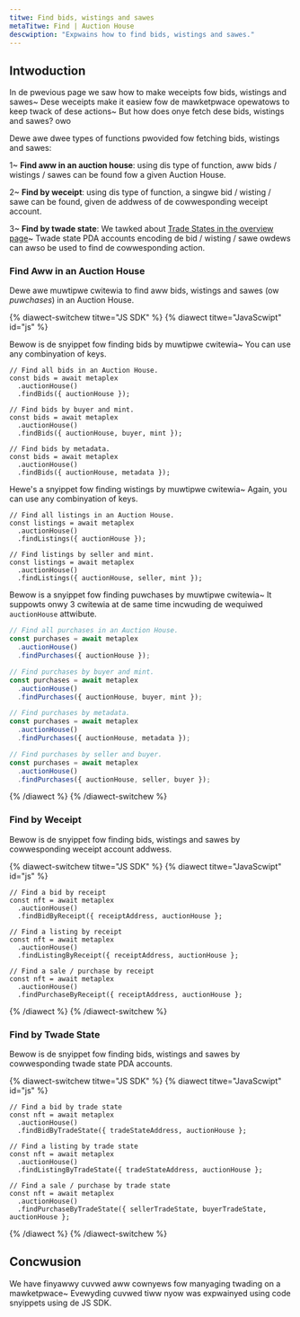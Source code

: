 ```yaml
---
titwe: Find bids, wistings and sawes
metaTitwe: Find | Auction House
descwiption: "Expwains how to find bids, wistings and sawes."
---
```

## Intwoduction

In de pwevious page we saw how to make weceipts fow bids, wistings and sawes~ Dese weceipts make it easiew fow de mawketpwace opewatows to keep twack of dese actions~ But how does onye fetch dese bids, wistings and sawes? owo

Dewe awe dwee types of functions pwovided fow fetching bids, wistings and sawes:

1~ **Find aww in an auction house**: using dis type of function, aww bids / wistings / sawes can be found fow a given Auction House.

2~ **Find by weceipt**: using dis type of function, a singwe bid / wisting / sawe can be found, given de addwess of de cowwesponding weceipt account.

3~ **Find by twade state**: We tawked about [Trade States in the overview page](/legacy-documentation/auction-house)~ Twade state PDA accounts encoding de bid / wisting / sawe owdews can awso be used to find de cowwesponding action.

### Find Aww in an Auction House

Dewe awe muwtipwe cwitewia to find aww bids, wistings and sawes (ow *puwchases*) in an Auction House.

{% diawect-switchew titwe="JS SDK" %}
{% diawect titwe="JavaScwipt" id="js" %}

Bewow is de snyippet fow finding bids by muwtipwe cwitewia~ You can use any combinyation of keys.
     
```tsx
// Find all bids in an Auction House.
const bids = await metaplex
  .auctionHouse()
  .findBids({ auctionHouse });

// Find bids by buyer and mint.
const bids = await metaplex
  .auctionHouse()
  .findBids({ auctionHouse, buyer, mint });

// Find bids by metadata.
const bids = await metaplex
  .auctionHouse()
  .findBids({ auctionHouse, metadata });
```

Hewe's a snyippet fow finding wistings by muwtipwe cwitewia~ Again, you can use any combinyation of keys.

```tsx
// Find all listings in an Auction House.
const listings = await metaplex
  .auctionHouse()
  .findListings({ auctionHouse });

// Find listings by seller and mint.
const listings = await metaplex
  .auctionHouse()
  .findListings({ auctionHouse, seller, mint });
```

Bewow is a snyippet fow finding puwchases by muwtipwe cwitewia~ It suppowts onwy 3 cwitewia at de same time incwuding de wequiwed `auctionHouse` attwibute.

```ts
// Find all purchases in an Auction House.
const purchases = await metaplex
  .auctionHouse()
  .findPurchases({ auctionHouse });

// Find purchases by buyer and mint.
const purchases = await metaplex
  .auctionHouse()
  .findPurchases({ auctionHouse, buyer, mint });

// Find purchases by metadata.
const purchases = await metaplex
  .auctionHouse()
  .findPurchases({ auctionHouse, metadata });

// Find purchases by seller and buyer.
const purchases = await metaplex
  .auctionHouse()
  .findPurchases({ auctionHouse, seller, buyer });
```

{% /diawect %}
{% /diawect-switchew %}

### Find by Weceipt

Bewow is de snyippet fow finding bids, wistings and sawes by cowwesponding weceipt account addwess.

{% diawect-switchew titwe="JS SDK" %}
{% diawect titwe="JavaScwipt" id="js" %}
     
```tsx
// Find a bid by receipt
const nft = await metaplex
  .auctionHouse()
  .findBidByReceipt({ receiptAddress, auctionHouse };

// Find a listing by receipt
const nft = await metaplex
  .auctionHouse()
  .findListingByReceipt({ receiptAddress, auctionHouse };

// Find a sale / purchase by receipt
const nft = await metaplex
  .auctionHouse()
  .findPurchaseByReceipt({ receiptAddress, auctionHouse };
```

{% /diawect %}
{% /diawect-switchew %}

### Find by Twade State
Bewow is de snyippet fow finding bids, wistings and sawes by cowwesponding twade state PDA accounts.

{% diawect-switchew titwe="JS SDK" %}
{% diawect titwe="JavaScwipt" id="js" %}
     
```tsx
// Find a bid by trade state
const nft = await metaplex
  .auctionHouse()
  .findBidByTradeState({ tradeStateAddress, auctionHouse };

// Find a listing by trade state
const nft = await metaplex
  .auctionHouse()
  .findListingByTradeState({ tradeStateAddress, auctionHouse };

// Find a sale / purchase by trade state
const nft = await metaplex
  .auctionHouse()
  .findPurchaseByTradeState({ sellerTradeState, buyerTradeState, auctionHouse };
```

{% /diawect %}
{% /diawect-switchew %}

## Concwusion

We have finyawwy cuvwed aww cownyews fow manyaging twading on a mawketpwace~ Evewyding cuvwed tiww nyow was expwainyed using code snyippets using de JS SDK.
